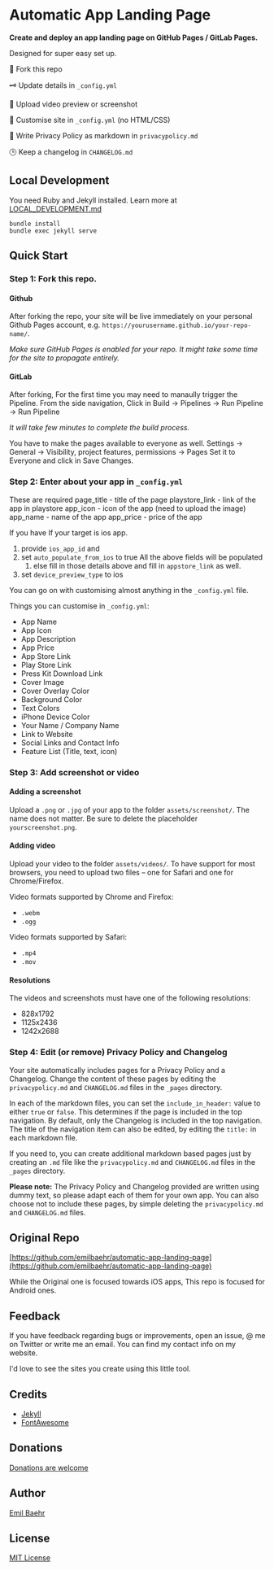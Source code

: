 # Automatic App Landing Page
**Create and deploy an app landing page on GitHub Pages / GitLab Pages.**

Designed for super easy set up. 

🔧 Fork this repo

🗝 Update details in `_config.yml`

📲 Upload video preview or screenshot

🎨 Customise site in `_config.yml` (no HTML/CSS)

📝 Write Privacy Policy as markdown in `privacypolicy.md`

🕒 Keep a changelog in `CHANGELOG.md`

## Local Development
You need Ruby and Jekyll installed. Learn more at [LOCAL_DEVELOPMENT.md](LOCAL_DEVELOPMENT.md)

```
bundle install
bundle exec jekyll serve
```
## Quick Start

### Step 1: Fork this repo.
#### Github
After forking the repo, your site will be live immediately on your personal Github Pages account, e.g. `https://yourusername.github.io/your-repo-name/`.

*Make sure GitHub Pages is enabled for your repo. It might take some time for the site to propagate entirely.*

#### GitLab
After forking, For the first time you may need to manaully trigger the Pipeline. From the side navigation, Click in Build -> Pipelines -> Run Pipeline -> Run Pipeline

*It will take few minutes to complete the build process.*

You have to make the pages available to everyone as well. Settings -> General -> Visibility, project features, permissions -> Pages Set it to Everyone and click in Save Changes.


### Step 2: Enter about your app in `_config.yml`

These are required
page_title - title of the page
playstore_link - link of the app in playstore
app_icon - icon of the app (need to upload the image)
app_name - name of the app
app_price - price of the app

If you have If your target is ios app.
1. provide `ios_app_id` and 
2. set `auto_populate_from_ios` to true All the above fields will be populated
    1. else fill in those details above and fill in `appstore_link` as well.
3. set `device_preview_type` to ios

You can go on with customising almost anything in the `_config.yml` file. 

Things you can customise in `_config.yml`:
- App Name
- App Icon
- App Description
- App Price
- App Store Link
- Play Store Link
- Press Kit Download Link
- Cover Image
- Cover Overlay Color
- Background Color
- Text Colors
- iPhone Device Color
- Your Name / Company Name
- Link to Website
- Social Links and Contact Info
- Feature List (Title, text, icon)



### Step 3: Add screenshot or video

#### Adding a screenshot
Upload a `.png` or `.jpg` of your app to the folder `assets/screenshot/`. The name does not matter. Be sure to delete the placeholder `yourscreenshot.png`.

#### Adding video
Upload your video to the folder `assets/videos/`. To have support for most browsers, you need to upload two files – one for Safari and one for Chrome/Firefox.

Video formats supported by Chrome and Firefox:
- `.webm`
- `.ogg`

Video formats supported by Safari:
- `.mp4`
- `.mov`

#### Resolutions
The videos and screenshots must have one of the following resolutions:
- 828x1792
- 1125x2436
- 1242x2688



### Step 4: Edit (or remove) Privacy Policy and Changelog
Your site automatically includes pages for a Privacy Policy and a Changelog. Change the content of these pages by editing the `privacypolicy.md` and `CHANGELOG.md` files in the `_pages` directory.

In each of the markdown files, you can set the `include_in_header:` value to either `true` or `false`. This determines if the page is included in the top navigation.
By default, only the Changelog is included in the top navigation. The title of the navigation item can also be edited, by editing the `title:` in each markdown file.

If you need to, you can create additional markdown based pages just by creating an `.md` file like the `privacypolicy.md` and `CHANGELOG.md` files in the `_pages` directory.

**Please note:** The Privacy Policy and Changelog provided are written using dummy text, so please adapt each of them for your own app.
You can also choose not to include these pages, by simple deleting the `privacypolicy.md` and `CHANGELOG.md` files.




## Original Repo
[https://github.com/emilbaehr/automatic-app-landing-page](https://github.com/emilbaehr/automatic-app-landing-page)

While the Original one is focused towards iOS apps, This repo is focused for Android ones. 


## Feedback
If you have feedback regarding bugs or improvements, open an issue, @ me on Twitter or write me an email. You can find my contact info on my website.

I'd love to see the sites you create using this little tool.

## Credits
- [Jekyll](https://github.com/jekyll/jekyll)
- [FontAwesome](https://fontawesome.github.io/Font-Awesome/)

## Donations
[Donations are welcome](https://www.paypal.com/cgi-bin/webscr?cmd=_donations&business=S8ZZT3JXJPN92&currency_code=USD&source=url)

## Author
[Emil Baehr](https://emilbaehr.com/)

## License
[MIT License](LICENSE)
